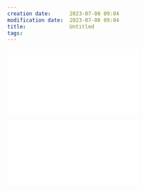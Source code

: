 ```yaml
---
creation date:		2023-07-08 09:04
modification date:	2023-07-08 09:04
title: 				Untitled
tags:
---
```

![Notes on Magical Operation of Liminal Spaces](Notes%20on%20Magical%20Operation%20of%20Liminal%20Spaces.md)

![Notes on the relationship between thought and being and sensation](Notes%20on%20the%20relationship%20between%20thought%20and%20being%20and%20sensation.md)